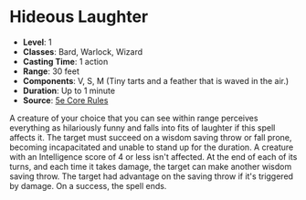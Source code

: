 # Hideous Laughter

- **Level**: 1
- **Classes**: Bard, Warlock, Wizard
- **Casting Time**: 1 action
- **Range**: 30 feet
- **Components**: V, S, M (Tiny tarts and a feather that is waved in the air.)
- **Duration**: Up to 1 minute
- **Source**: [5e Core Rules](http://dnd.wizards.com/articles/features/systems-reference-document-srd)

A creature of your choice that you can see within range perceives everything as hilariously funny and falls into fits of laughter if this spell affects it. The target must succeed on a wisdom saving throw or fall prone, becoming incapacitated and unable to stand up for the duration. A creature with an Intelligence score of 4 or less isn't affected. At the end of each of its turns, and each time it takes damage, the target can make another wisdom saving throw. The target had advantage on the saving throw if it's triggered by damage. On a success, the spell ends.

